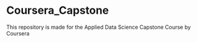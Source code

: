 # Coursera_Capstone
This repository is made for the Applied Data Science Capstone Course by Coursera
